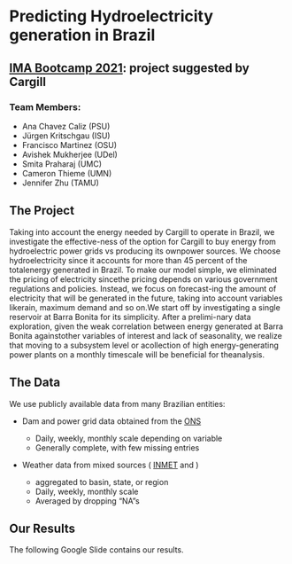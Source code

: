 # Predicting Hydroelectricity generation in Brazil
## [IMA Bootcamp 2021](https://www.ima.umn.edu/boot-camp): project suggested by Cargill

### Team Members:
-  Ana Chavez Caliz (PSU)
- Jürgen Kritschgau (ISU)
- Francisco Martinez (OSU)
-  Avishek Mukherjee (UDel)
-  Smita Praharaj (UMC) 
-  Cameron Thieme (UMN)
-  Jennifer Zhu (TAMU)

## The Project
Taking into account the energy needed by Cargill to operate in Brazil, we investigate the effective-ness of the option for Cargill to buy energy from hydroelectric power grids vs producing its ownpower sources.  We choose hydroelectricity since it accounts for more than 45 percent of the totalenergy generated in Brazil.  To make our model simple, we eliminated the pricing of electricity sincethe pricing depends on various government regulations and policies.  Instead, we focus on forecast-ing the amount of electricity that will be generated in the future, taking into account variables likerain, maximum demand and so on.We start off by investigating a single reservoir at Barra Bonita for its simplicity.  After a prelimi-nary data exploration, given the weak correlation between energy generated at Barra Bonita againstother variables of interest and lack of seasonality, we realize that moving to a subsystem level or acollection of high energy-generating power plants on a monthly timescale will be beneficial for theanalysis.

## The Data
We use publicly available data from many Brazilian entities:

- Dam and power grid data obtained from the [ONS](http://www.ons.org.br/paginas/resultados-da-operacao/historico-da-operacao)

  - Daily, weekly, monthly scale depending on variable 
  - Generally complete, with few missing entries 

- Weather data from mixed sources ( [INMET](https://portal.inmet.gov.br/dadoshistoricos) and )

  - aggregated to basin, state, or region 
  - Daily, weekly, monthly scale 
  - Averaged by dropping “NA”s 

## Our Results
The following Google Slide contains our results. 
